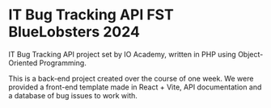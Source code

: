 # IT Bug Tracking API FST BlueLobsters 2024

IT Bug Tracking API project set by IO Academy, written in PHP using Object-Oriented Programming.

This is a back-end project created over the course of one week. We were provided a front-end template made in React + Vite, API documentation and a database of bug issues to work with.




